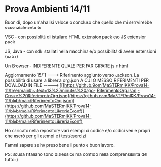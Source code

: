 # Prova Ambienti 14/11

Buon di, dopo un'alnalisi veloce o concluso che quello che mi serrvirebbe essenzialmente è:

VSC - con possiblità di istallare HTML extension pack e/o JS extension pack

JS, Java - con sdk Istallati nella macchina e/o possibilità di avere estensioni (extra)

Un Browser - INDIFERENTE QUALE PER FAR GIRARE js e html


Aggiornamento 15/11  ---> Riferimento aggiunto verso Jackson.
La possibilità di usare la libreria org.json A CUI O MESSO RIFERIMENTI PER DOWLOAD IN FILE -----> 
[[[https://github.9om/MaSTERmIKK/Prova14-11/tree/main#:~:text=13%20minutes%20ago-,RiferimentoOrg.json,-Create%20RiferimentoOrg.json](https://github.com/MaSTERmIKK/Prova14-11/blob/main/RiferimentoOrg.json)](https://github.com/MaSTERmIKK/Prova14-11/blob/main/RiferimentoLibreriaEconf)](https://github.com/MaSTERmIKK/Prova14-11/blob/main/RiferimentoLibreriaEconf)




Ho caricato nella repository vari esempi di codice e/o codici veri e propri che userò per gli esempi e i test/esercizi 

Fammi sapere se ho preso bene il punto e buon lavoro.

PS: scusa l'italiano sono dislessico ma confido nella comprensibilità del tutto :)
